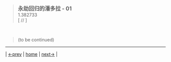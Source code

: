 > <big> **永劫回归的潘多拉 - 01** </big>  
> 1.382733  
> [ // ] 




<br/>

> (to be continued)
---

| [←prev](./0025) | [home](../../) | [next→](./0027) |
